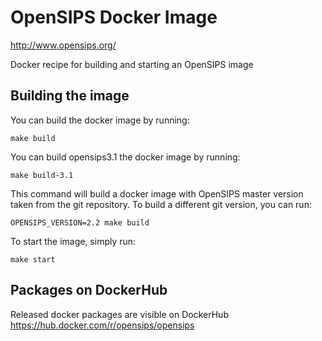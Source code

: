 # OpenSIPS Docker Image
http://www.opensips.org/

Docker recipe for building and starting an OpenSIPS image

## Building the image
You can build the docker image by running:
```
make build
```

You can build opensips3.1 the docker image by running:
```
make build-3.1
```

This command will build a docker image with OpenSIPS master version taken from
the git repository. To build a different git version, you can run:
```
OPENSIPS_VERSION=2.2 make build
```

To start the image, simply run:
```
make start
```

## Packages on DockerHub

Released docker packages are visible on DockerHub
https://hub.docker.com/r/opensips/opensips
